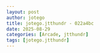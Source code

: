```yaml
---
layout: post
author: jotego
title: jotego.jtthundr - 022a4bc
date: 2025-08-29
categories: [Arcade, jtthundr]
tags: [jotego.jtthundr]
---
```


